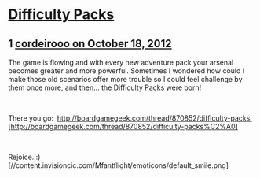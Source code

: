 # [Difficulty Packs](https://community.fantasyflightgames.com/topic/72995-difficulty-packs/)

## 1 [cordeirooo on October 18, 2012](https://community.fantasyflightgames.com/topic/72995-difficulty-packs/?do=findComment&comment=711845)

The game is flowing and with every new adventure pack your arsenal becomes greater and more powerful.
Sometimes I wondered how could I make those old scenarios offer more trouble so I could feel challenge by them once more, and then… the Difficulty Packs were born!

 

There you go:  http://boardgamegeek.com/thread/870852/difficulty-packs  [http://boardgamegeek.com/thread/870852/difficulty-packs%C2%A0]

 

Rejoice. :) [//content.invisioncic.com/Mfantflight/emoticons/default_smile.png]

